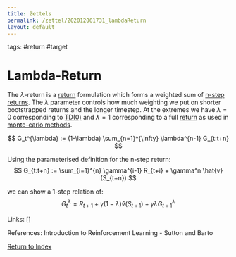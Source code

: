 ```yaml
---
title: Zettels
permalink: /zettel/202012061731_lambdaReturn
layout: default
---
```

tags: #return #target

# Lambda-Return

The $\lambda$-return is a [return](202011221815_returnsRL) formulation 
which forms a weighted sum of [n-step returns](202011302230_nstepReturn). 
The $\lambda$ parameter controls how much weighting we put on shorter 
bootstrapped returns and the longer timestep. At the extremes we have $\lambda=0$ 
corresponding to [TD(0)](202011302050_tabularTDZero) and $\lambda=1$ corresponding 
to a full [return](202011221815_returnsRL) as used in [monte-carlo methods](202011301233_monteCarloExploringStarts).

$$
G_t^{\lambda} := (1-\lambda) \sum_{n=1}^{\infty} \lambda^{n-1} G_{t:t+n}
$$

Using the parameterised definition for the n-step return:
$$
G_{t:t+n} := \sum_{i=1}^{n} \gamma^{i-1} R_{t+i} + \gamma^n \hat{v}(S_{t+n})
$$

we can show a 1-step relation of:
$$
G_t^{\lambda} = R_{t+1} + \gamma ( 1- \lambda ) \hat{v}(S_{t+1}) + \gamma \lambda G_{t+1}^{\lambda}
$$

Links: []

References: Introduction to Reinforcement Learning - Sutton and Barto

[Return to Index](index)